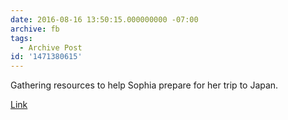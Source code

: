 ```yaml
---
date: 2016-08-16 13:50:15.000000000 -07:00
archive: fb
tags: 
  - Archive Post
id: '1471380615'
---
```


Gathering resources to help Sophia prepare for her trip to Japan.

[Link](https://www.youtube.com/watch?v=CKjaFG4YN6g&feature=youtu.be)
